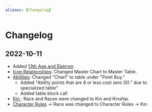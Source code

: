 ```yaml
---
aliases: [Changelog]
---
```

# Changelog
## 2022-10-11
- Added [13th Age and Eberron](Unofficial%20SRD%20Resources/13th%20Age%20and%20Eberron.md)
- [Icon Relationships](02%20Character%20Rules/6%20Icon%20Relationships.md): Changed Master Chart to Master Table.
- [Abilities](02%20Character%20Rules/3%20Abilities.md): Changed "Chart" to table under "Point Buy."
	- Added "Ability points that are 8 or less cost zero (0)." due to specialized table"
	- Added table block call
- [Kin ](02%20Character%20Rules/1%20Kin.md): Race and Races were changed to Kin and Kinship.
- [Character Rules](02%20Character%20Rules/02%20Character%20Rules.md) -> Race was changed to Character Rules -> Kin